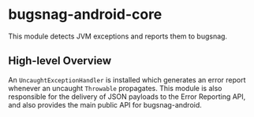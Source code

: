 # bugsnag-android-core

This module detects JVM exceptions and reports them to bugsnag.

## High-level Overview

An `UncaughtExceptionHandler` is installed which generates an error report whenever an uncaught 
`Throwable` propagates. This module is also responsible for the delivery of JSON payloads to the
Error Reporting API, and also provides the main public API for bugsnag-android.

